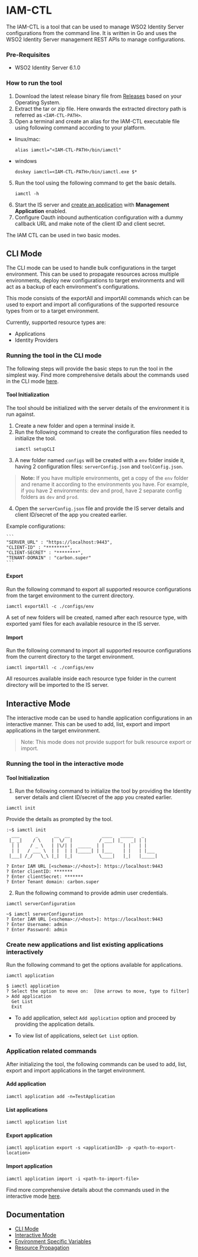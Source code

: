# IAM-CTL

The IAM-CTL is a tool that can be used to manage WSO2 Identity Server configurations from the command line. It is written in Go and uses the WSO2 Identity Server management REST APIs to manage configurations.

### Pre-Requisites
* WSO2 Identity Server 6.1.0 

### How to run the tool 

1. Download the latest release binary file from [Releases](https://github.com/wso2-extensions/identity-tools-cli/releases)
 based on your Operating System.
2. Extract the tar or zip file.
Here onwards the extracted directory path is referred as ```<IAM-CTL-PATH>```.
3. Open a terminal and create an alias for the IAM-CTL executable file using following command according to your platform.
* linux/mac:
 
    ```
    alias iamctl="<IAM-CTL-PATH>/bin/iamctl" 
    ```

* windows

    ```
    doskey iamctl=<IAM-CTL-PATH>/bin/iamctl.exe $*
    ```
 
5. Run the tool using the following command to get the basic details.
    ```
    iamctl -h
    ```
6. Start the IS server and [create an application](https://is.docs.wso2.com/en/6.1.0/guides/applications/register-sp) with **Management Application** enabled.
7. Configure Oauth inbound authentication configuration with a dummy callback URL and make note of the client ID and client secret.


The IAM CTL can be used in two basic modes.
## CLI Mode

The CLI mode can be used to handle bulk configurations in the target environment. This can be used to propagate resources across multiple environments, deploy new configurations to target environments and will act as a backup of each environment's configurations.

This mode consists of the exportAll and importAll commands which can be used to export and import all configurations of the supported resource types from or to a target environment. 

Currently, supported resource types are: 
* Applications
* Identity Providers

### Running the tool in the CLI mode
The following steps will provide the basic steps to run the tool in the simplest way. Find more comprehensive details about the commands used in the CLI mode [here](docs/cli-mode.md).

#### Tool Initialization
The tool should be initialized with the server details of the environment it is run against.
1. Create a new folder and open a terminal inside it.
2. Run the following command to create the configuration files needed to initialize the tool.
    ```
    iamctl setupCLI
    ```
3. A new folder named ```configs``` will be created with a ```env``` folder inside it, having 2 configuration files: ```serverConfig.json``` and ```toolConfig.json```.
> **Note:** If you have multiple environments, get a copy of the ```env``` folder and rename it according to the environments you have. For example, if you have 2 environments: dev and prod, have 2 separate config folders as ```dev``` and ```prod```. 
4. Open the ```serverConfig.json``` file and provide the IS server details and client ID/secret of the app you created earlier.

Example configurations:

    ```
    "SERVER_URL" : "https://localhost:9443",
    "CLIENT-ID" : "********",
    "CLIENT-SECRET" : "********",
    "TENANT-DOMAIN" : "carbon.super"
    ```

#### Export
Run the following command to export all supported resource configurations from the target environment to the current directory.
```
iamctl exportAll -c ./configs/env
```
A set of new folders will be created, named after each resource type, with exported yaml files for each available resource in the IS server.

#### Import
Run the following command to import all supported resource configurations from the current directory to the target environment.
```
iamctl importAll -c ./configs/env
```
All resources available inside each resource type folder in the current directory will be imported to the IS server.

## Interactive Mode
The interactive mode can be used to handle application configurations in an interactive manner. This can be used to add, list, export and import applications in the target environment.
> Note: This mode does not provide support for bulk resource export or import.

### Running the tool in the interactive mode
#### Tool Initialization
1. Run the following command to initialize the tool by providing the Identity server details and client ID/secret of the app you created earlier.
```
iamctl init
```
Provide the details as prompted by the tool.
```
:~$ iamctl init
  ___      _      __  __            ____   _____   _     
 |_ _|    / \    |  \/  |          / ___| |_   _| | |    
  | |    / _ \   | |\/| |  _____  | |       | |   | |    
  | |   / ___ \  | |  | | |_____| | |___    | |   | |___ 
 |___| /_/   \_\ |_|  |_|          \____|   |_|   |_____|
      
? Enter IAM URL [<schema>://<host>]: https://localhost:9443                                                   
? Enter clientID: *******
? Enter clientSecret: *******
? Enter Tenant domain: carbon.super
```
2. Run the following command to provide admin user credentials.
```
iamctl serverConfiguration
```
```
~$ iamctl serverConfiguration
? Enter IAM URL [<schema>://<host>]: https://localhost:9443
? Enter Username: admin
? Enter Password: admin
```

### Create new applications and list existing applications interactively
Run the following command to get the options available for applications.
```
iamctl application
```
```
$ iamctl application                                                      
? Select the option to move on:  [Use arrows to move, type to filter]
> Add application
  Get List
  Exit
```
* To add application, select ```Add application``` option and proceed by providing the application details.

* To view list of applications, select ```Get List``` option.

### Application related commands
After initializing the tool, the following commands can be used to add, list, export and import applications in the target environment.
#### Add application
```
iamctl application add -n=TestApplication 
```
#### List applications
```
iamctl application list
```
#### Export application
```
iamctl application export -s <applicationID> -p <path-to-export-location>
```
#### Import application
```
iamctl application import -i <path-to-import-file>
```
Find more comprehensive details about the commands used in the interactive mode [here](docs/interactive-mode.md).

## Documentation

* [CLI Mode](docs/cli-mode.md)
* [Interactive Mode](docs/interactive-mode.md)
* [Environment Specific Variables](docs/env-specific-variables.md)
* [Resource Propagation](docs/resource-propagation.md)